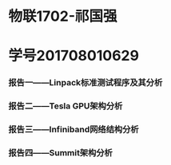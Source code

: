# 物联1702-祁国强
# 学号201708010629
### 报告一——Linpack标准测试程序及其分析
### 报告二——Tesla GPU架构分析
### 报告三——Infiniband网络结构分析
### 报告四——Summit架构分析
